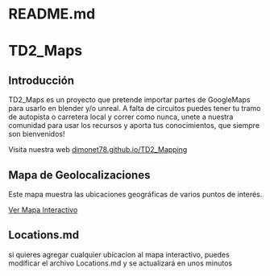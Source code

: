 # README.md
# TD2_Maps

## Introducción
TD2_Maps es un proyecto que pretende importar partes de GoogleMaps para usarlo en blender y/o unreal. A falta de circuitos puedes tener tu tramo 
de autopista o carretera local y correr como nunca, unete a nuestra comunidad para usar los recursos y aporta tus conocimientos, que siempre son bienvenidos!

Visita nuestra web 
<a href="https://dimonet78.github.io/TD2_Mapping" target="_blank">dimonet78.github.io/TD2_Mapping</a>

## Mapa de Geolocalizaciones

Este mapa muestra las ubicaciones geográficas de varios puntos de interés.

<a href="https://dimonet78.github.io/TD2_Maps" target="_blank">Ver Mapa Interactivo</a>

## Locations.md
si quieres agregar cualquier ubicacion al mapa interactivo, puedes modificar el archivo Locations.md y se actualizará en unos minutos
